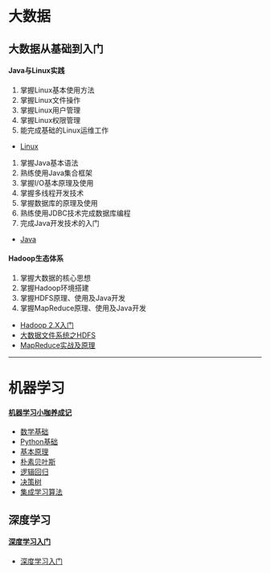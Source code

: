 # 大数据

## 大数据从基础到入门

#### Java与Linux实践
1. 掌握Linux基本使用方法
2. 掌握Linux文件操作
3. 掌握Linux用户管理
4. 掌握Linux权限管理
5. 能完成基础的Linux运维工作
- [Linux](./大数据从基础到入门/Java与Linux实践/Linux.md)
1. 掌握Java基本语法
2. 熟练使用Java集合框架
3. 掌握I/O基本原理及使用
4. 掌握多线程开发技术
5. 掌握数据库的原理及使用
6. 熟练使用JDBC技术完成数据库编程
7. 完成Java开发技术的入门
- [Java](./大数据从基础到入门/Java与Linux实践/Java.md)

#### Hadoop生态体系

1. 掌握大数据的核心思想
2. 掌握Hadoop环境搭建
3. 掌握HDFS原理、使用及Java开发
4. 掌握MapReduce原理、使用及Java开发
- [Hadoop 2.X入门](./大数据从基础到入门/Hadoop生态体系/Hadoop2.X入门.md)
- [大数据文件系统之HDFS](./大数据从基础到入门/Hadoop生态体系/大数据文件系统之HDFS.md)
- [MapReduce实战及原理](./大数据从基础到入门/Hadoop生态体系/MapReduce实战及原理.md)


----------

# 机器学习

#### [机器学习小咖养成记](https://edu.csdn.net/huiyiCourse/series_detail/108)
- [数学基础](./机器学习/数学基础.md)
- [Python基础](./机器学习/Python基础.md)
- [基本原理](./机器学习/基本原理.md)
- [朴素贝叶斯](./机器学习/朴素贝叶斯.md)
- [逻辑回归](./机器学习/逻辑回归.md)
- [决策树](./机器学习/决策树.md)
- [集成学习算法](./机器学习/集成学习算法.md)

## 深度学习

#### [深度学习入门](https://edu.csdn.net/course/detail/5444)
- [深度学习入门](./深度学习/深度学习入门.md)
